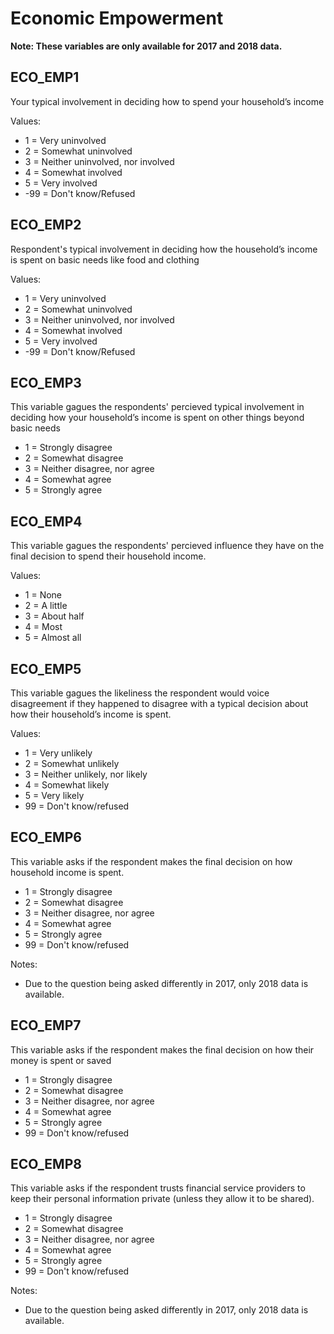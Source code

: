 # Economic Empowerment

**Note: These variables are only available for 2017 and 2018 data.**

## ECO_EMP1
Your typical involvement in deciding how to spend your household’s income

Values:

* 1 = Very uninvolved
* 2 = Somewhat uninvolved
* 3 = Neither uninvolved, nor involved
* 4 = Somewhat involved
* 5 = Very involved
* -99 = Don't know/Refused

## ECO_EMP2

Respondent's typical involvement in deciding how the household’s income is spent on basic needs like food and clothing

Values:

* 1 = Very uninvolved
* 2 = Somewhat uninvolved
* 3 = Neither uninvolved, nor involved
* 4 = Somewhat involved
* 5 = Very involved
* -99 = Don't know/Refused

## ECO_EMP3

This variable gagues the respondents' percieved typical involvement in deciding how your household’s income is spent on other things beyond basic needs

* 1 = Strongly disagree
* 2 = Somewhat disagree
* 3 = Neither disagree, nor agree
* 4 = Somewhat agree
* 5 = Strongly agree

## ECO_EMP4
This variable gagues the respondents' percieved influence they have on the final decision to spend their household income.

Values:
* 1 = None
* 2 = A little
* 3 = About half
* 4 = Most
* 5 = Almost all

## ECO_EMP5
This variable gagues the likeliness the respondent would voice disagreement if they happened to disagree with a typical decision about how their household’s income is spent.

Values:

* 1 = Very unlikely
* 2 = Somewhat unlikely
* 3 = Neither unlikely, nor likely
* 4 = Somewhat likely
* 5 = Very likely
* 99 = Don't know/refused

## ECO_EMP6
This variable asks if the respondent makes the final decision on how household income is spent.

* 1 = Strongly disagree
* 2 = Somewhat disagree
* 3 = Neither disagree, nor agree
* 4 = Somewhat agree
* 5 = Strongly agree
* 99 = Don't know/refused

Notes:

* Due to the question being asked differently in 2017, only 2018 data is available.

## ECO_EMP7
This variable asks if the respondent makes the final decision on how their money is spent or saved

* 1 = Strongly disagree
* 2 = Somewhat disagree
* 3 = Neither disagree, nor agree
* 4 = Somewhat agree
* 5 = Strongly agree
* 99 = Don't know/refused

## ECO_EMP8
This variable asks if the respondent trusts financial service providers to keep their personal information private (unless they allow it to be shared).

* 1 = Strongly disagree
* 2 = Somewhat disagree
* 3 = Neither disagree, nor agree
* 4 = Somewhat agree
* 5 = Strongly agree
* 99 = Don't know/refused

Notes:

* Due to the question being asked differently in 2017, only 2018 data is available.
